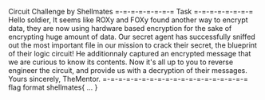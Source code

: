 Circuit Challenge by Shellmates 
=-=-=-=-=-=-=-= Task =-=-=-=-=-=-=-=
Hello soldier,
It seems like ROXy and FOXy found another way to encrypt data, they are now using hardware based encryption for the sake of encrypting huge amount of data. Our secret agent has successfully sniffed out the most important file in our mission to crack their secret, the blueprint of their logic circuit! He additionnaly captured an encrypted message that we are curious to know its contents.
Now it's all up to you to reverse engineer the circuit, and provide us with a decryption of their messages.
Yours sincerely, TheMentor.
=-=-=-=-=-=-=-=-=-=-=-=-=-=-=-=-=-=-=
flag format shellmates{ ... }